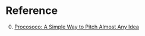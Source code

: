 # Reference

0. [Procosoco: A Simple Way to Pitch Almost Any Idea](http://dunkels.com/adam/procosoco-pitch-ideas/)

